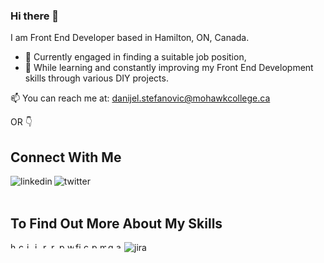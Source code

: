 ### Hi there 👋

I am Front End Developer based in Hamilton, ON, Canada.  
  
  - 🔭 Currently engaged in finding a suitable job position, 
  - 🌱 While learning and constantly improving my Front End Development skills through various DIY projects. 
  
📫 You can reach me at: danijel.stefanovic@mohawkcollege.ca 


OR 👇


## Connect With Me
[<img align="left" alt="linkedin" src="https://img.shields.io/badge/linkedin-%230077B5.svg?&style=for-the-badge&logo=linkedin&logoColor=white" />](https://www.linkedin.com/in/danijel-stefanovic/)
[<img align="left" alt="twitter" src="https://img.shields.io/badge/twitter-%231DA1F2.svg?&style=for-the-badge&logo=twitter&logoColor=white" />](https://twitter.com/)

<br>  
<br>

## To Find Out More About My Skills 


<img width="10px" align="left" alt="html5" src="https://img.shields.io/badge/html5-white?style=for-the-badge&logo=html5&labelColor=grey" /> 
<img width="10px" align="left" alt="css3" src="https://img.shields.io/badge/css3-white?style=for-the-badge&logo=css3&logoColor=lightblue&labelColor=grey" />
<img width="10px" align="left" alt="javascript" src="https://img.shields.io/badge/javascript-white?style=for-the-badge&logo=javascript&labelColor=grey" />
<img width="10px" align="left" alt="java" src="https://img.shields.io/badge/java-white?style=for-the-badge&logo=java&logoColor=lightblue&labelColor=grey" />
<img width="10px" align="left" alt="react" src="https://img.shields.io/badge/react-white?style=for-the-badge&logo=react&labelColor=grey" />    
<img width="10px" align="left" alt="react-native" src="https://img.shields.io/badge/react native-white?style=for-the-badge&logo=react&labelColor=grey" />
<img width="10px" align="left" margin-bottom="10px" alt="postman" src="https://img.shields.io/badge/postman-white?style=for-the-badge&logo=postman&labelColor=grey" /> 
<img width="10px" align="left" alt="wordpress" src="https://img.shields.io/badge/wordpress-white?style=for-the-badge&logo=wordpress&logoColor=lightblue&labelColor=grey" /> 
<img width="10px" align="left" alt="figma" src="https://img.shields.io/badge/figma-white?style=for-the-badge&logo=figma&labelColor=grey" />    
<img width="10px" align="left" alt="canva" src="https://img.shields.io/badge/canva-white?style=for-the-badge&logo=canva&labelColor=grey" />  
<img width="10px" align="left" alt="postgre-sql" src="https://img.shields.io/badge/postgresql-white?style=for-the-badge&logo=postgresql&logoColor=lightblue&labelColor=grey" />
<img width="10px" align="left" alt="mongo-db" src="https://img.shields.io/badge/mongodb-white?style=for-the-badge&logo=mongodb&labelColor=grey" />    
<img width="10px" align="left" alt="git-lab" src="https://img.shields.io/badge/gitlab-white?style=for-the-badge&logo=gitlab&labelColor=grey" />
<img width="10px" align="left" alt="atom-editor" src="https://img.shields.io/badge/atom editor-white?style=for-the-badge&logo=atom&logoColor=lightgreen&labelColor=grey" />  

<img align="left" alt="jira" src="https://img.shields.io/badge/jira-white?style=for-the-badge&logo=jira&logoColor=lightblue&labelColor=grey" />




 
 
